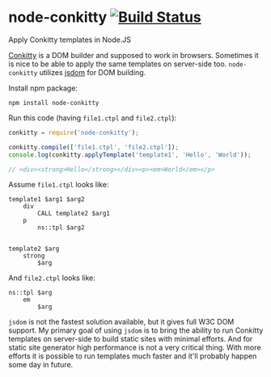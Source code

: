 # node-conkitty [![Build Status](https://travis-ci.org/hoho/node-conkitty.svg?branch=master)](https://travis-ci.org/hoho/node-conkitty)

Apply Conkitty templates in Node.JS

[Conkitty](https://github.com/hoho/conkitty) is a DOM builder and supposed to
work in browsers. Sometimes it is nice to be able to apply the same templates
on server-side too. `node-conkitty` utilizes
[jsdom](https://github.com/tmpvar/jsdom) for DOM building.

Install npm package:

    npm install node-conkitty

Run this code (having `file1.ctpl` and `file2.ctpl`):

```js
conkitty = require('node-conkitty');

conkitty.compile(['file1.ctpl', 'file2.ctpl']);
console.log(conkitty.applyTemplate('template1', 'Hello', 'World'));

// <div><strong>Hello</strong></div><p><em>World</em></p>
```

Assume `file1.ctpl` looks like:

    template1 $arg1 $arg2
        div
            CALL template2 $arg1
        p
            ns::tpl $arg2


    template2 $arg
        strong
            $arg

And `file2.ctpl` looks like:

    ns::tpl $arg
        em
            $arg


`jsdom` is not the fastest solution available, but it gives full W3C DOM
support. My primary goal of using `jsdom` is to bring the ability to run
Conkitty templates on server-side to build static sites with minimal efforts.
And for static site generator high performance is not a very critical thing.
With more efforts it is possible to run templates much faster and it'll
probably happen some day in future.
